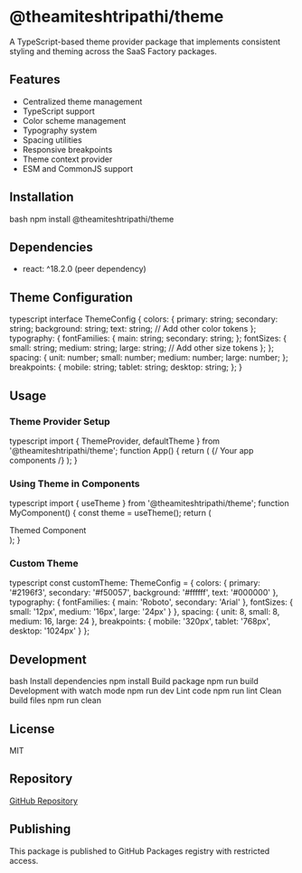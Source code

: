 # @theamiteshtripathi/theme

A TypeScript-based theme provider package that implements consistent styling and theming across the SaaS Factory packages.

## Features

- Centralized theme management
- TypeScript support
- Color scheme management
- Typography system
- Spacing utilities
- Responsive breakpoints
- Theme context provider
- ESM and CommonJS support

## Installation
bash
npm install @theamiteshtripathi/theme


## Dependencies

- react: ^18.2.0 (peer dependency)

## Theme Configuration
typescript
interface ThemeConfig {
colors: {
primary: string;
secondary: string;
background: string;
text: string;
// Add other color tokens
};
typography: {
fontFamilies: {
main: string;
secondary: string;
};
fontSizes: {
small: string;
medium: string;
large: string;
// Add other size tokens
};
};
spacing: {
unit: number;
small: number;
medium: number;
large: number;
};
breakpoints: {
mobile: string;
tablet: string;
desktop: string;
};
}


## Usage

### Theme Provider Setup
typescript
import { ThemeProvider, defaultTheme } from '@theamiteshtripathi/theme';
function App() {
return (
<ThemeProvider theme={defaultTheme}>
{/ Your app components /}
</ThemeProvider>
);
}


### Using Theme in Components
typescript
import { useTheme } from '@theamiteshtripathi/theme';
function MyComponent() {
const theme = useTheme();
return (
<div style={{
color: theme.colors.primary,
fontFamily: theme.typography.fontFamilies.main,
padding: theme.spacing.medium
}}>
Themed Component
</div>
);
}


### Custom Theme
typescript
const customTheme: ThemeConfig = {
colors: {
primary: '#2196f3',
secondary: '#f50057',
background: '#ffffff',
text: '#000000'
},
typography: {
fontFamilies: {
main: 'Roboto',
secondary: 'Arial'
},
fontSizes: {
small: '12px',
medium: '16px',
large: '24px'
}
},
spacing: {
unit: 8,
small: 8,
medium: 16,
large: 24
},
breakpoints: {
mobile: '320px',
tablet: '768px',
desktop: '1024px'
}
};


## Development
bash
Install dependencies
npm install
Build package
npm run build
Development with watch mode
npm run dev
Lint code
npm run lint
Clean build files
npm run clean


## License

MIT

## Repository

[GitHub Repository](https://github.com/theamiteshtripathi/SaaSFactory/tree/main/packages/theme)

## Publishing

This package is published to GitHub Packages registry with restricted access.
